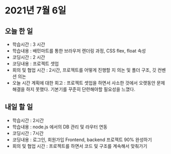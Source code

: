 # 2021년 7월 6일

## 오늘 한 일

- 학습시간 : 3 시간
- 학습내용 : 배민마트를 통한 브라우저 렌더링 과정, CSS flex, float 속성
- 코딩시간 : 2 시간
- 코딩내용 : 프로젝트 셋업
- 회의 및 협업 시간 : 2시간, 프로젝트를 어떻게 진행할 지 의논 및 폴더 구조, 깃 컨벤션 의논
- 오늘 시간 계획에 대한 회고 : 프로젝트 셋업을 하면서 사소한 것에서 오랫동안 문제해결을 하지 못했다. 기본기를 꾸준히 단련해야할 필요성을 느꼈다.

## 내일 할 일

- 학습시간 : 2시간
- 학습내용 : node.js 에서의 DB 관리 및 라우터 연동
- 코딩시간 : 7시간
- 코딩내용 : 로그인, 회원가입 Frontend, backend 프로젝트 90% 완성하기
- 회의 및 협업 시간 : 프로젝트를 하면서 코드 및 구조를 계속해서 맞춰가기
